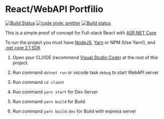 # React/WebAPI Portfilio

[![Build Status](https://travis-ci.org/BlackFenix2/Portfolio.svg?branch=master)](https://travis-ci.org/BlackFenix2/Portfolio)
[![code style: prettier](https://img.shields.io/badge/code_style-prettier-ff69b4.svg?style=flat-square)](https://github.com/prettier/prettier)
[![Build status](https://dev.azure.com/ErnieFrancis/React-WebAPI/_apis/build/status/React-CI)](https://dev.azure.com/ErnieFrancis/WebAPI/_build/latest?definitionId=11)

This is a simple proof of concept for Full-stack React with [ASP.NET Core]

To run the project you must have [NodeJS], [Yarn] or NPM (Use Yarn!), and [.net core 2.1 SDK]

1. Open your CLI/IDE (recommend [Visual Studio Code]) at the root of this project.

2. Run command `dotnet run` or vscode task `debug` to start WebAPI server

3. Run command `cd client`

4. Run command `yarn start` for Dev Server

5. Run command `yarn build` for Build

6. Run command `yarn build:dev` for Build with express server

[visual studio code]: https://code.visualstudio.com/ 'Visoal Studio Code'
[.net core 2.1 sdk]: https://www.microsoft.com/net/download '.NET Core'
[yarn]: https://yarnpkg.com 'Yarn Package Manager'
[nodejs]: https://nodejs.org 'NodeJS'
[asp.net core]: https://docs.microsoft.com/en-us/aspnet/core/?view=aspnetcore-2.1 'ASP.NET Core'
